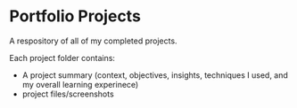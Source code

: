 # Portfolio Projects

A respository of all of my completed projects.

Each project folder contains:
- A project summary (context, objectives, insights, techniques I used, and my overall learning experinece)
- project files/screenshots
